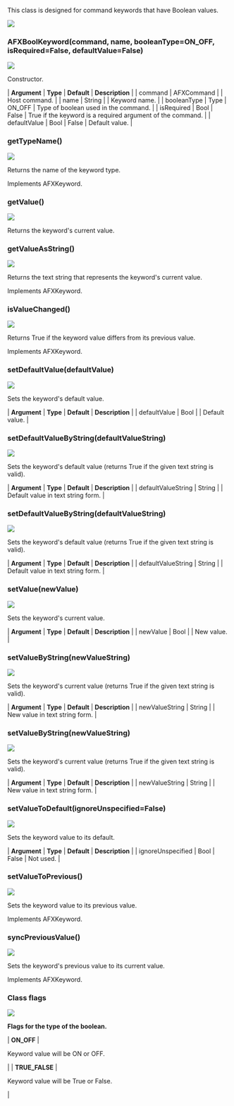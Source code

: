 This class is designed for command keywords that have Boolean values.

![](https://help.3ds.com/2023/English/DSSIMULIA_Established/SIMACAERefImages/gui-afxboolkeyword.png)

### AFXBoolKeyword(command, name, booleanType=ON_OFF, isRequired=False, defaultValue=False)  
![](https://help.3ds.com/2023/English/DSSIMULIA_Established/IconsReference/butix_top_wline.png)

Constructor.

| **Argument** | **Type** | **Default** | **Description** |
| command | AFXCommand |   | Host command. |
| name | String |   | Keyword name. |
| booleanType | Type | ON_OFF | Type of boolean used in the command. |
| isRequired | Bool | False | True if the keyword is a required argument of the command. |
| defaultValue | Bool | False | Default value. |

### getTypeName()  
![](https://help.3ds.com/2023/English/DSSIMULIA_Established/IconsReference/butix_top_wline.png)

Returns the name of the keyword type.

Implements AFXKeyword.

### getValue()  
![](https://help.3ds.com/2023/English/DSSIMULIA_Established/IconsReference/butix_top_wline.png)

Returns the keyword's current value.

### getValueAsString()  
![](https://help.3ds.com/2023/English/DSSIMULIA_Established/IconsReference/butix_top_wline.png)

Returns the text string that represents the keyword's current value.

Implements AFXKeyword.

### isValueChanged()  
![](https://help.3ds.com/2023/English/DSSIMULIA_Established/IconsReference/butix_top_wline.png)

Returns True if the keyword value differs from its previous value.

Implements AFXKeyword.

### setDefaultValue(defaultValue)  
![](https://help.3ds.com/2023/English/DSSIMULIA_Established/IconsReference/butix_top_wline.png)

Sets the keyword's default value.

| **Argument** | **Type** | **Default** | **Description** |
| defaultValue | Bool |   | Default value. |

### setDefaultValueByString(defaultValueString)  
![](https://help.3ds.com/2023/English/DSSIMULIA_Established/IconsReference/butix_top_wline.png)

Sets the keyword's default value (returns True if the given text string is valid).

| **Argument** | **Type** | **Default** | **Description** |
| defaultValueString | String |   | Default value in text string form. |

### setDefaultValueByString(defaultValueString)  
![](https://help.3ds.com/2023/English/DSSIMULIA_Established/IconsReference/butix_top_wline.png)

Sets the keyword's default value (returns True if the given text string is valid).

| **Argument** | **Type** | **Default** | **Description** |
| defaultValueString | String |   | Default value in text string form. |

### setValue(newValue)  
![](https://help.3ds.com/2023/English/DSSIMULIA_Established/IconsReference/butix_top_wline.png)

Sets the keyword's current value.

| **Argument** | **Type** | **Default** | **Description** |
| newValue | Bool |   | New value. |

### setValueByString(newValueString)  
![](https://help.3ds.com/2023/English/DSSIMULIA_Established/IconsReference/butix_top_wline.png)

Sets the keyword's current value (returns True if the given text string is valid).

| **Argument** | **Type** | **Default** | **Description** |
| newValueString | String |   | New value in text string form. |

### setValueByString(newValueString)  
![](https://help.3ds.com/2023/English/DSSIMULIA_Established/IconsReference/butix_top_wline.png)

Sets the keyword's current value (returns True if the given text string is valid).

| **Argument** | **Type** | **Default** | **Description** |
| newValueString | String |   | New value in text string form. |

### setValueToDefault(ignoreUnspecified=False)  
![](https://help.3ds.com/2023/English/DSSIMULIA_Established/IconsReference/butix_top_wline.png)

Sets the keyword value to its default.

| **Argument** | **Type** | **Default** | **Description** |
| ignoreUnspecified | Bool | False | Not used. |

### setValueToPrevious()  
![](https://help.3ds.com/2023/English/DSSIMULIA_Established/IconsReference/butix_top_wline.png)

Sets the keyword value to its previous value.

Implements AFXKeyword.

### syncPreviousValue()  
![](https://help.3ds.com/2023/English/DSSIMULIA_Established/IconsReference/butix_top_wline.png)

Sets the keyword's previous value to its current value.

Implements AFXKeyword.

### Class flags  
![](https://help.3ds.com/2023/English/DSSIMULIA_Established/IconsReference/butix_top_wline.png)


**Flags for the type of the boolean.**

| **ON_OFF** | 

Keyword value will be ON or OFF.

 |
| **TRUE_FALSE** | 

Keyword value will be True or False.

 |